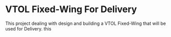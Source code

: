# VTOL Fixed-Wing For Delivery
 This project dealing with design and building a VTOL Fixed-Wing that will be used for Delivery. 
 this
